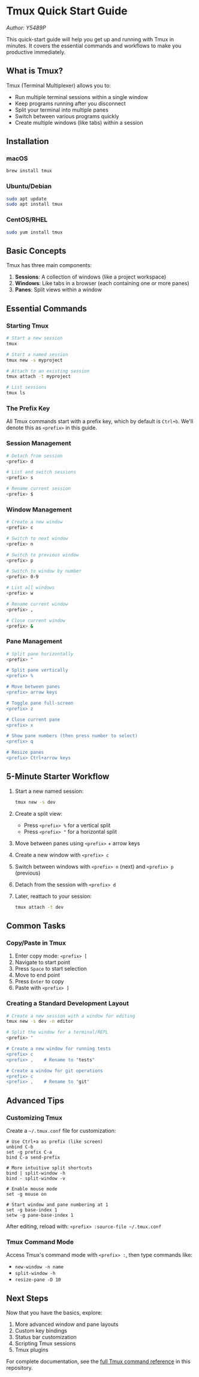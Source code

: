 # Tmux Quick Start Guide
*Author: Y5489P*

This quick-start guide will help you get up and running with Tmux in minutes. It covers the essential commands and workflows to make you productive immediately.

## What is Tmux?

Tmux (Terminal Multiplexer) allows you to:
- Run multiple terminal sessions within a single window
- Keep programs running after you disconnect
- Split your terminal into multiple panes
- Switch between various programs quickly
- Create multiple windows (like tabs) within a session

## Installation

### macOS
```bash
brew install tmux
```

### Ubuntu/Debian
```bash
sudo apt update
sudo apt install tmux
```

### CentOS/RHEL
```bash
sudo yum install tmux
```

## Basic Concepts

Tmux has three main components:
1. **Sessions**: A collection of windows (like a project workspace)
2. **Windows**: Like tabs in a browser (each containing one or more panes)
3. **Panes**: Split views within a window

## Essential Commands

### Starting Tmux

```bash
# Start a new session
tmux

# Start a named session
tmux new -s myproject

# Attach to an existing session
tmux attach -t myproject

# List sessions
tmux ls
```

### The Prefix Key

All Tmux commands start with a prefix key, which by default is `Ctrl+b`. We'll denote this as `<prefix>` in this guide.

### Session Management

```bash
# Detach from session
<prefix> d

# List and switch sessions
<prefix> s

# Rename current session
<prefix> $
```

### Window Management

```bash
# Create a new window
<prefix> c

# Switch to next window
<prefix> n

# Switch to previous window
<prefix> p

# Switch to window by number
<prefix> 0-9

# List all windows
<prefix> w

# Rename current window
<prefix> ,

# Close current window
<prefix> &
```

### Pane Management

```bash
# Split pane horizontally
<prefix> "

# Split pane vertically
<prefix> %

# Move between panes
<prefix> arrow keys

# Toggle pane full-screen
<prefix> z

# Close current pane
<prefix> x

# Show pane numbers (then press number to select)
<prefix> q

# Resize panes
<prefix> Ctrl+arrow keys
```

## 5-Minute Starter Workflow

1. Start a new named session:
   ```bash
   tmux new -s dev
   ```

2. Create a split view:
   - Press `<prefix> %` for a vertical split
   - Press `<prefix> "` for a horizontal split

3. Move between panes using `<prefix>` + arrow keys

4. Create a new window with `<prefix> c`

5. Switch between windows with `<prefix> n` (next) and `<prefix> p` (previous)

6. Detach from the session with `<prefix> d`

7. Later, reattach to your session:
   ```bash
   tmux attach -t dev
   ```

## Common Tasks

### Copy/Paste in Tmux

1. Enter copy mode: `<prefix> [`
2. Navigate to start point
3. Press `Space` to start selection
4. Move to end point
5. Press `Enter` to copy
6. Paste with `<prefix> ]`

### Creating a Standard Development Layout

```bash
# Create a new session with a window for editing
tmux new -s dev -n editor

# Split the window for a terminal/REPL
<prefix> "

# Create a new window for running tests
<prefix> c
<prefix> ,    # Rename to "tests"

# Create a window for git operations
<prefix> c
<prefix> ,    # Rename to "git"
```

## Advanced Tips

### Customizing Tmux

Create a `~/.tmux.conf` file for customization:

```
# Use Ctrl+a as prefix (like screen)
unbind C-b
set -g prefix C-a
bind C-a send-prefix

# More intuitive split shortcuts
bind | split-window -h
bind - split-window -v

# Enable mouse mode
set -g mouse on

# Start window and pane numbering at 1
set -g base-index 1
setw -g pane-base-index 1
```

After editing, reload with: `<prefix> :source-file ~/.tmux.conf`

### Tmux Command Mode

Access Tmux's command mode with `<prefix> :`, then type commands like:
- `new-window -n name`
- `split-window -h`
- `resize-pane -D 10`

## Next Steps

Now that you have the basics, explore:
1. More advanced window and pane layouts
2. Custom key bindings
3. Status bar customization
4. Scripting Tmux sessions
5. Tmux plugins

For complete documentation, see the [full Tmux command reference](tmux-command-reference.md) in this repository.